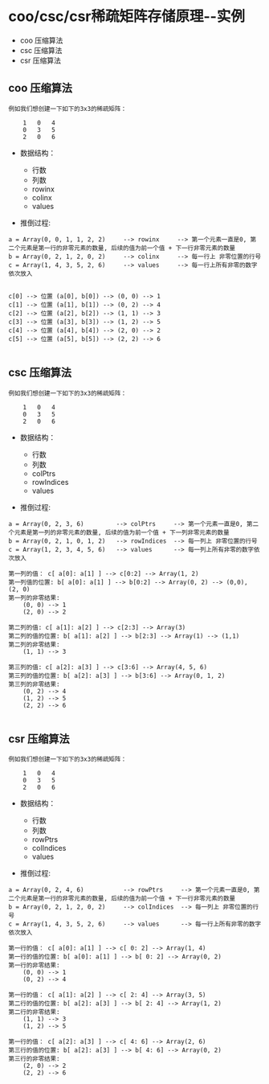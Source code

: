 
# coo/csc/csr稀疏矩阵存储原理--实例

- coo 压缩算法
- csc 压缩算法
- csr 压缩算法



## coo 压缩算法

```text
例如我们想创建一下如下的3x3的稀疏矩阵：

	1	0	4
	0	3	5
	2	0	6
```



- 数据结构：
    - 行数
    - 列数
    - rowinx
    - colinx
    - values
    
- 推倒过程:

```text
a = Array(0, 0, 1, 1, 2, 2)     --> rowinx     --> 第一个元素一直是0, 第二个元素是第一行的非零元素的数量, 后续的值为前一个值 + 下一行非零元素的数量
b = Array(0, 2, 1, 2, 0, 2)     --> colinx     --> 每一行上 非零位置的行号
c = Array(1, 4, 3, 5, 2, 6)     --> values     --> 每一行上所有非零的数字依次放入


c[0] --> 位置 (a[0], b[0]) --> (0, 0) --> 1
c[1] --> 位置 (a[1], b[1]) --> (0, 2) --> 4
c[2] --> 位置 (a[2], b[2]) --> (1, 1) --> 3
c[3] --> 位置 (a[3], b[3]) --> (1, 2) --> 5
c[4] --> 位置 (a[4], b[4]) --> (2, 0) --> 2
c[5] --> 位置 (a[5], b[5]) --> (2, 2) --> 6


```

	
## csc 压缩算法

```text
例如我们想创建一下如下的3x3的稀疏矩阵：

	1	0	4
	0	3	5
	2	0	6
```



- 数据结构：
    - 行数
    - 列数
    - colPtrs
    - rowIndices
    - values

- 推倒过程:

```text
a =	Array(0, 2, 3, 6)         --> colPtrs     --> 第一个元素一直是0, 第二个元素是第一列的非零元素的数量, 后续的值为前一个值 + 下一列非零元素的数量
b =	Array(0, 2, 1, 0, 1, 2)   --> rowIndices  --> 每一列上 非零位置的行号
c =	Array(1, 2, 3, 4, 5, 6)   --> values      --> 每一列上所有非零的数字依次放入

第一列的值： c[ a[0]: a[1] ] --> c[0:2] --> Array(1, 2)
第一列值的位置: b[ a[0]: a[1] ] --> b[0:2] --> Array(0, 2) --> (0,0), (2, 0)
第一列的非零结果:
    (0, 0) --> 1
    (2, 0) --> 2
    
第二列的值: c[ a[1]: a[2] ] --> c[2:3] --> Array(3)
第二列的值的位置: b[ a[1]: a[2] ] --> b[2:3] --> Array(1) --> (1,1)
第二列的非零结果:
    (1, 1) --> 3
    
第三列的值: c[ a[2]: a[3] ] --> c[3:6] --> Array(4, 5, 6)
第三列的值的位置: b[ a[2]: a[3] ] --> b[3:6] --> Array(0, 1, 2)
第三列的非零结果:    
    (0, 2) --> 4
    (1, 2) --> 5
    (2, 2) --> 6
    
```

## csr 压缩算法

```text
例如我们想创建一下如下的3x3的稀疏矩阵：

	1	0	4
	0	3	5
	2	0	6
```



- 数据结构：
    - 行数
    - 列数
    - rowPtrs
    - colIndices
    - values
    
- 推倒过程:

```text
a = Array(0, 2, 4, 6)           --> rowPtrs     --> 第一个元素一直是0, 第二个元素是第一行的非零元素的数量, 后续的值为前一个值 + 下一行非零元素的数量
b = Array(0, 2, 1, 2, 0, 2)     --> colIndices  --> 每一列上 非零位置的行号
c = Array(1, 4, 3, 5, 2, 6)     --> values      --> 每一行上所有非零的数字依次放入

第一行的值： c[ a[0]: a[1] ] --> c[ 0: 2] --> Array(1, 4)
第一行的值的位置: b[ a[0]: a[1] ] --> b[ 0: 2] --> Array(0, 2)
第一行的非零结果:
    (0, 0) --> 1
    (0, 2) --> 4
    
第一行的值： c[ a[1]: a[2] ] --> c[ 2: 4] --> Array(3, 5)
第二行的值的位置: b[ a[2]: a[3] ] --> b[ 2: 4] --> Array(1, 2)
第二行的非零结果:
    (1, 1) --> 3
    (1, 2) --> 5
    
第一行的值： c[ a[2]: a[3] ] --> c[ 4: 6] --> Array(2, 6)
第三行的值的位置: b[ a[2]: a[3] ] --> b[ 4: 6] --> Array(0, 2)
第三行的非零结果:
    (2, 0) --> 2
    (2, 2) --> 6

```


	
